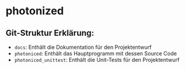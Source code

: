 # photonized
## Git-Struktur Erklärung:
- `docs`: Enthält die Dokumentation für den Projektentwurf
- `photoniced`: Enthält das Hauptprogramm mit dessen Source Code
- `photoniced_unittest`: Enthält die Unit-Tests für den Projektentwurf

